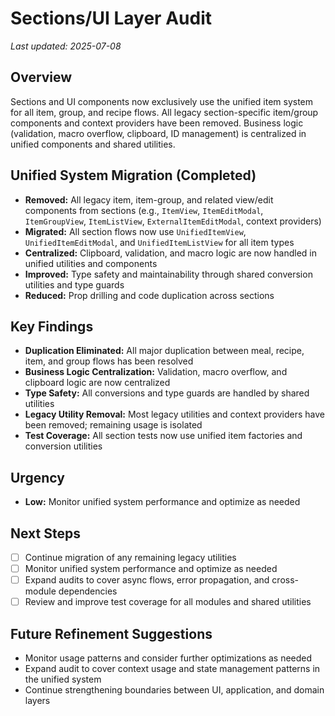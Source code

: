 # Sections/UI Layer Audit

_Last updated: 2025-07-08_

## Overview
Sections and UI components now exclusively use the unified item system for all item, group, and recipe flows. All legacy section-specific item/group components and context providers have been removed. Business logic (validation, macro overflow, clipboard, ID management) is centralized in unified components and shared utilities.

## Unified System Migration (Completed)
- **Removed:** All legacy item, item-group, and related view/edit components from sections (e.g., `ItemView`, `ItemEditModal`, `ItemGroupView`, `ItemListView`, `ExternalItemEditModal`, context providers)
- **Migrated:** All section flows now use `UnifiedItemView`, `UnifiedItemEditModal`, and `UnifiedItemListView` for all item types
- **Centralized:** Clipboard, validation, and macro logic are now handled in unified utilities and components
- **Improved:** Type safety and maintainability through shared conversion utilities and type guards
- **Reduced:** Prop drilling and code duplication across sections

## Key Findings
- **Duplication Eliminated:** All major duplication between meal, recipe, item, and group flows has been resolved
- **Business Logic Centralization:** Validation, macro overflow, and clipboard logic are now centralized
- **Type Safety:** All conversions and type guards are handled by shared utilities
- **Legacy Utility Removal:** Most legacy utilities and context providers have been removed; remaining usage is isolated
- **Test Coverage:** All section tests now use unified item factories and conversion utilities

## Urgency
- **Low:** Monitor unified system performance and optimize as needed

## Next Steps
- [ ] Continue migration of any remaining legacy utilities
- [ ] Monitor unified system performance and optimize as needed
- [ ] Expand audits to cover async flows, error propagation, and cross-module dependencies
- [ ] Review and improve test coverage for all modules and shared utilities

## Future Refinement Suggestions
- Monitor usage patterns and consider further optimizations as needed
- Expand audit to cover context usage and state management patterns in the unified system
- Continue strengthening boundaries between UI, application, and domain layers
